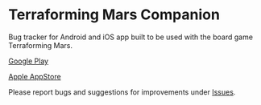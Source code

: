 # Terraforming Mars Companion

Bug tracker for Android and iOS app built to be used with the board game Terraforming Mars.

[Google Play](https://play.google.com/store/apps/details?id=se.gotling.tmc)

[Apple AppStore](https://apps.apple.com/us/app/terraforming-companion/id6738963309)

Please report bugs and suggestions for improvements under [Issues](https://github.com/gotling/terraforming-mars-companion/issues).
